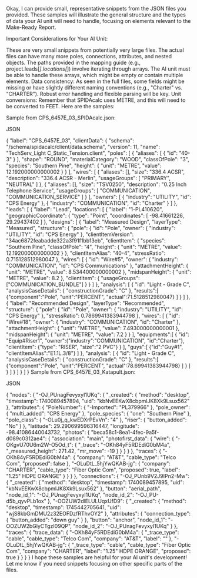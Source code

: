 Okay, I can provide small, representative snippets from the JSON files you provided. These samples will illustrate the general structure and the types of data your AI unit will need to handle, focusing on elements relevant to the Make-Ready Report.

Important Considerations for Your AI Unit:

These are very small snippets from potentially very large files. The actual files can have many more poles, connections, attributes, and nested objects.
The paths provided in the mapping guide (e.g., project.leads[*].locations[*]) involve iterating through arrays. The AI unit must be able to handle these arrays, which might be empty or contain multiple elements.
Data consistency: As seen in the full files, some fields might be missing or have slightly different naming conventions (e.g., "Charter" vs. "CHARTER"). Robust error handling and flexible parsing will be key.
Unit conversions: Remember that SPIDAcalc uses METRE, and this will need to be converted to FEET.
Here are the samples:

Sample from CPS_6457E_03_SPIDAcalc.json:

JSON

{
  "label": "CPS_6457E_03",
  "clientData": {
    "schema": "/schema/spidacalc/client/data.schema",
    "version": 11,
    "name": "TechServ_Light C_Static_Tension.client",
    "poles": [
      {
        "aliases": [
          {
            "id": "40-3"
          }
        ],
        "shape": "ROUND",
        "materialCategory": "WOOD",
        "classOfPole": "3",
        "species": "Southern Pine",
        "height": {
          "unit": "METRE",
          "value": 12.192000000000002
        }
      }
    ],
    "wires": [
      {
        "aliases": [],
        "size": "336.4 ACSR",
        "description": "336.4 ACSR - Merlin",
        "usageGroups": [
          "PRIMARY",
          "NEUTRAL"
        ]
      },
      {
        "aliases": [],
        "size": "TSV0250",
        "description": "0.25 Inch Telephone Service",
        "usageGroups": [
          "COMMUNICATION",
          "COMMUNICATION_SERVICE"
        ]
      }
    ],
    "owners": [
      {
        "industry": "UTILITY",
        "id": "CPS Energy"
      },
      {
        "industry": "COMMUNICATION",
        "id": "Charter"
      }
    ]
  },
  "leads": [
    {
      "label": "Lead",
      "locations": [
        {
          "label": "1-PL410620",
          "geographicCoordinate": {
            "type": "Point",
            "coordinates": [
              -98.41661226,
              29.29437402
            ]
          },
          "designs": [
            {
              "label": "Measured Design",
              "layerType": "Measured",
              "structure": {
                "pole": {
                  "id": "Pole",
                  "owner": {
                    "industry": "UTILITY",
                    "id": "CPS Energy"
                  },
                  "clientItemVersion": "34ac6872feabadde322a3f91f1bb13eb",
                  "clientItem": {
                    "species": "Southern Pine",
                    "classOfPole": "4",
                    "height": {
                      "unit": "METRE",
                      "value": 12.192000000000002
                    }
                  },
                  "clientItemAlias": "40-4",
                   "stressRatio": 0.715128512980047
                },
                "wires": [
                  {
                    "id": "Wire#5",
                    "owner": {
                      "industry": "COMMUNICATION",
                      "id": "CPS Communications"
                    },
                    "attachmentHeight": {
                      "unit": "METRE",
                      "value": 8.534400000000002
                    },
                    "midspanHeight": {
                      "unit": "METRE",
                      "value": 8.2
                    },
                    "clientItem": {
                        "usageGroups":["COMMUNICATION_BUNDLE"]
                    }
                  }
                ]
              },
              "analysis": [
                {
                  "id": "Light - Grade C",
                  "analysisCaseDetails": {
                    "constructionGrade": "C"
                  },
                  "results":[
                     {"component":"Pole", "unit":"PERCENT", "actual":71.5128512980047}
                  ]
                }
              ]
            },
            {
              "label": "Recommended Design",
              "layerType": "Recommended",
              "structure": {
                "pole": {
                  "id": "Pole",
                  "owner": {
                    "industry": "UTILITY",
                    "id": "CPS Energy"
                  },
                   "stressRatio": 0.7869941383944798
                },
                "wires": [
                  {
                    "id": "Wire#18",
                    "owner": {
                      "industry": "COMMUNICATION",
                      "id": "Charter"
                    },
                    "attachmentHeight": {
                      "unit": "METRE",
                      "value": 7.493000000000001
                    },
                     "midspanHeight": {
                      "unit": "METRE",
                      "value": 7.2
                    }
                  }
                ],
                "equipments":[
                  {
                    "id": "Equip#Riser1",
                    "owner":{"industry":"COMMUNICATION", "id":"Charter"},
                    "clientItem": {"type": "RISER", "size":"2 PVC"}
                  }
                ],
                "guys":[
                    {"id":"Guy#1", "clientItemAlias":"E1.1L.3/8"}
                ]
              },
              "analysis": [
                {
                  "id": "Light - Grade C",
                  "analysisCaseDetails": {
                    "constructionGrade": "C"
                  },
                  "results":[
                     {"component":"Pole", "unit":"PERCENT", "actual":78.69941383944798}
                  ]
                }
              ]
            }
          ]
        }
      ]
    }
  ]
}
Sample from CPS_6457E_03_Katapult.json:

JSON

{
  "nodes": {
    "-OJ_PUnagFevyxyI1UKq": {
      "_created": {
        "method": "desktop",
        "timestamp": 1740089457894,
        "uid": "kbNvEEKwX8cbpmlJK8Xk9Lsux562"
      },
      "attributes": {
        "PoleNumber": {
          "-Imported": "PL379966"
        },
        "pole_owner": {
          "multi_added": "CPS Energy"
        },
        "pole_species": {
          "one": "Southern Pine"
        },
        "pole_class": {
          "-OLu0j_q_kwEDXrPEvVn": "4"
        },
        "riser": {
          "button_added": "No"
        }
      },
      "latitude": 29.290699596316447,
      "longitude": -98.41086440043732,
      "photos": {
        "beca58c1-8ea1-4fec-9a5f-d089c0312ae4": {
          "association": "main",
          "photofirst_data": {
            "wire": {
              "-OKgvU70U6m2W-O5Od_t": {
                "_trace": "-OKh84yF5RDEdiG0bM4a",
                "_measured_height": 271.42,
                "mr_move": -19
              }
            }
          }
        }
      },
      "traces": {
        "-OKh84yF5RDEdiG0bM4a": {
          "company": "AT&T",
          "cable_type": "Telco Com",
          "proposed": false
        },
        "-OLuDtL_5hjYwQKAB-jg": {
           "company": "CHARTER",
           "cable_type": "Fiber Optic Com",
           "proposed": true,
           "label": "1.25\" HDPE ORANGE"
        }
      }
    }
  },
  "connections": {
    "-OJ_PUnb9V2J9IPn2-Mw": {
      "_created": {
        "method": "desktop",
        "timestamp": 1740089457895,
        "uid": "kbNvEEKwX8cbpmlJK8Xk9Lsux562"
      },
      "button": "aerial_path",
      "node_id_1": "-OJ_PUnagFevyxyI1UKq",
      "node_id_2": "-OJ_PU-d5b_qyvPLb1ox"
    },
     "-OOZUW2dlELULUqxUfD9": {
      "_created": {
        "method": "desktop",
        "timestamp": 1745442705641,
        "uid": "wjS8kbGmDMU2z32EOFDzfRThvOY2"
      },
      "attributes": {
        "connection_type": {
          "button_added": "down guy"
        }
      },
      "button": "anchor",
      "node_id_1": "-OOZUW2bGlyCTgzI09QP",
      "node_id_2": "-OJ_PUnagFevyxyI1UKq"
    }
  },
  "traces": {
    "trace_data": {
      "-OKh84yF5RDEdiG0bM4a": {
        "_trace_type": "cable",
        "cable_type": "Telco Com",
        "company": "AT&T",
        "label": ""
      },
      "-OLuDtL_5hjYwQKAB-jg": {
        "_trace_type": "cable",
        "cable_type": "Fiber Optic Com",
        "company": "CHARTER",
        "label": "1.25\" HDPE ORANGE",
        "proposed": true
      }
    }
  }
}
I hope these samples are helpful for your AI unit's development! Let me know if you need snippets focusing on other specific parts of the files.